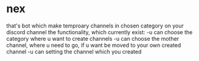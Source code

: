 # nex
that's bot which make temproary channels in chosen category on your discord channel
the functionality, which currently exist:
-u can choose the category where u want to create channels
-u can choose the mother channel, where u need to go, if u want be moved to your own created channel
-u can setting the channel which you created
